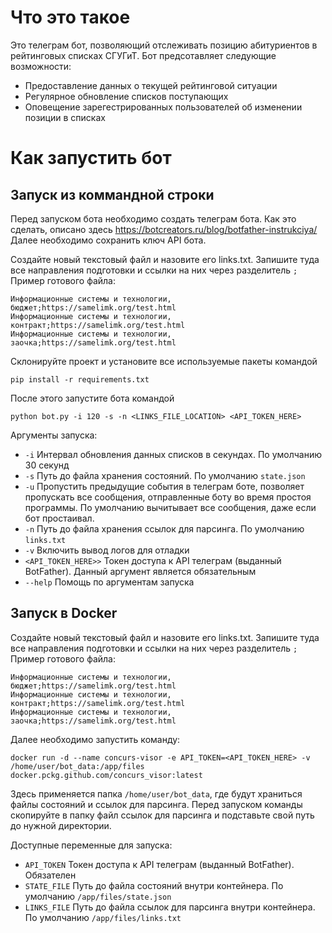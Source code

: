 # Что это такое

Это телеграм бот, позволяющий отслеживать позицию абитуриентов в рейтинговых списках СГУГиТ. Бот предсотавляет следующие
возможности:

- Предоставление данных о текущей рейтинговой ситуации
- Регулярное обновление списков поступающих
- Оповещение зарегестрированных пользователей об изменении позиции в списках

# Как запустить бот

## Запуск из коммандной строки

Перед запуском бота необходимо создать телеграм бота. Как это сделать, описано
здесь https://botcreators.ru/blog/botfather-instrukciya/
Далее необходимо сохранить ключ API бота.

Создайте новый текстовый файл и назовите его links.txt. Запишите туда все направления подготовки и ссылки на них через
разделитель `;`
Пример готового файла:

```
Информационные системы и технологии, бюджет;https://samelimk.org/test.html
Информационные системы и технологии, контракт;https://samelimk.org/test.html
Информационные системы и технологии, заочка;https://samelimk.org/test.html
```

Склонируйте проект и установите все используемые пакеты командой

`pip install -r requirements.txt`

После этого запустите бота командой

`python bot.py -i 120 -s -n <LINKS_FILE_LOCATION> <API_TOKEN_HERE>`

Аргументы запуска:

* `-i` Интервал обновления данных списков в секундах. По умолчанию 30 секунд
* `-s` Путь до файла хранения состояний. По умолчанию `state.json`
* `-u` Пропустить предыдущие события в телеграм боте, позволяет пропускать все сообщения, отправленные боту во время
  простоя программы. По умолчанию вычитывает все сообщения, даже если бот простаивал.
* `-n` Путь до файла хранения ссылок для парсинга. По умолчанию `links.txt`
* `-v` Включить вывод логов для отладки
* `<API_TOKEN_HERE>>` Токен доступа к API телеграм (выданный BotFather). Данный аргумент является обязательным
* `--help` Помощь по аргументам запуска

## Запуск в Docker

Создайте новый текстовый файл и назовите его links.txt. Запишите туда все направления подготовки и ссылки на них через
разделитель `;`
Пример готового файла:

```
Информационные системы и технологии, бюджет;https://samelimk.org/test.html
Информационные системы и технологии, контракт;https://samelimk.org/test.html
Информационные системы и технологии, заочка;https://samelimk.org/test.html
```

Далее необходимо запустить команду:

``docker run -d --name concurs-visor -e API_TOKEN=<API_TOKEN_HERE> -v /home/user/bot_data:/app/files docker.pckg.github.com/concurs_visor:latest``

Здесь применяется папка `/home/user/bot_data`, где будут храниться файлы состояний и ссылок для парсинга. Перед запуском
команды скопируйте в папку файл ссылок для парсинга и подставьте свой путь до нужной директории.

Доступные переменные для запуска:

* `API_TOKEN` Токен доступа к API телеграм (выданный BotFather). Обязателен
* `STATE_FILE` Путь до файла состояний внутри контейнера. По умолчанию `/app/files/state.json`
* `LINKS_FILE` Путь до файла ссылок для парсинга внутри контейнера. По умолчанию `/app/files/links.txt`